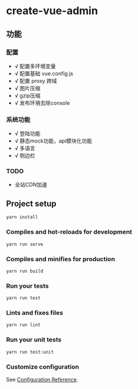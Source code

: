 # create-vue-admin
## 功能
### 配置
- √ 配置多环境变量
- √ 配置基础 vue.config.js
- √ 配置 proxy 跨域
- √ 图片压缩
- √ gzip压缩
- √ 发布环境去除console


### 系统功能
- √ 登陆功能
- √ 静态mock功能，api模块化功能
- √ 多语言
- √ 侧边栏


### TODO
- 全站CDN加速

## Project setup
```
yarn install
```

### Compiles and hot-reloads for development
```
yarn run serve
```

### Compiles and minifies for production
```
yarn run build
```

### Run your tests
```
yarn run test
```

### Lints and fixes files
```
yarn run lint
```

### Run your unit tests
```
yarn run test:unit
```

### Customize configuration
See [Configuration Reference](https://cli.vuejs.org/config/).
